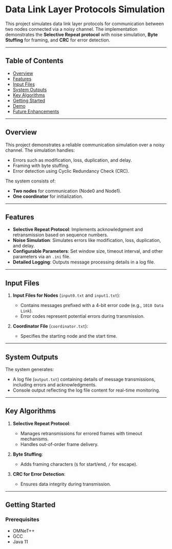 # Data Link Layer Protocols Simulation

This project simulates data link layer protocols for communication between two nodes connected via a noisy channel. The implementation demonstrates the **Selective Repeat protocol** with noise simulation, **Byte Stuffing** for framing, and **CRC** for error detection.

---

## Table of Contents

- [Overview](#overview)
- [Features](#features)
- [Input Files](#input-files)
- [System Outputs](#system-outputs)
- [Key Algorithms](#key-algorithms)
- [Getting Started](#getting-started)
- [Demo](#demo)
- [Future Enhancements](#future-enhancements)

---

## Overview

This project demonstrates a reliable communication simulation over a noisy channel. The simulation handles:

- Errors such as modification, loss, duplication, and delay.
- Framing with byte stuffing.
- Error detection using Cyclic Redundancy Check (CRC).

The system consists of:
- **Two nodes** for communication (Node0 and Node1).
- **One coordinator** for initialization.

---

## Features

- **Selective Repeat Protocol**: Implements acknowledgment and retransmission based on sequence numbers.
- **Noise Simulation**: Simulates errors like modification, loss, duplication, and delay.
- **Configurable Parameters**: Set window size, timeout interval, and other parameters via an `.ini` file.
- **Detailed Logging**: Outputs message processing details in a log file.

---

## Input Files

1. **Input Files for Nodes** (`input0.txt` and `input1.txt`):
   - Contains messages prefixed with a 4-bit error code (e.g., `1010 Data Link`).
   - Error codes represent potential errors during transmission.

2. **Coordinator File** (`coordinator.txt`):
   - Specifies the starting node and the start time.

---

## System Outputs

The system generates:
- A log file (`output.txt`) containing details of message transmissions, including errors and acknowledgments.
- Console output reflecting the log file content for real-time monitoring.

---

## Key Algorithms

1. **Selective Repeat Protocol**:
   - Manages retransmissions for errored frames with timeout mechanisms.
   - Handles out-of-order frame delivery.

2. **Byte Stuffing**:
   - Adds framing characters (`$` for start/end, `/` for escape).

3. **CRC for Error Detection**:
   - Ensures data integrity during transmission.

---

## Getting Started

### Prerequisites
- OMNeT++
- GCC
- Java 11


